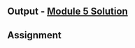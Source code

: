 ## Output - [Module 5 Solution](https://itz-tanisha.github.io/coursera-solutions/Mod-5-sol/)

## Assignment
